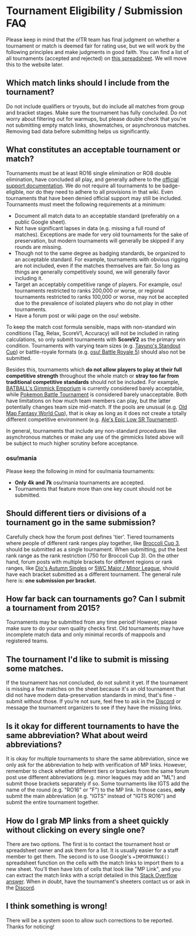 # Tournament Eligibility / Submission FAQ

Please keep in mind that the o!TR team has final judgment on whether a tournament or match is deemed fair for rating use, but we will work by the following principles and make judgments in good faith. You can find a list of all tournaments (accepted and rejected) on [this spreadsheet](https://docs.google.com/spreadsheets/d/1F6yBKfVQqkusVxoIEEBP9j4l0h52D0tPHODGXQqCau8/edit?gid=817877375#gid=817877375). We will move this to the website later.

## Which match links should I include from the tournament?

Do not include qualifiers or tryouts, but do include all matches from group and bracket stages. Make sure the tournament has fully concluded. Do not worry about filtering out for warmups, but please double check that you're not submitting empty match links, showmatches, or asynchronous matches. Removing bad data before submitting helps us significantly.

## What constitutes an acceptable tournament or match?

Tournaments must be at least RO16 single elimination or RO8 double elimination, have concluded all play, and generally adhere to the [official support documentation](https://osu.ppy.sh/wiki/en/Tournaments/Official_support#tournaments). We do not require all tournaments to be badge-eligible, nor do they need to adhere to all provisions in that wiki. Even tournaments that have been denied official support may still be included. Tournaments must meet the following requirements at a minimum:

* Document all match data to an acceptable standard (preferably on a public Google sheet).
* Not have significant lapses in data (e.g. missing a full round of matches). Exceptions are made for very old tournaments for the sake of preservation, but modern tournaments will generally be skipped if any rounds are missing.
* Though not to the same degree as badging standards, be organized to an acceptable standard. For example, tournaments with obvious rigging are not included, even if the matches themselves are fair. So long as things are generally competitively sound, we will generally favor including it.
* Target an acceptably competitive range of players. For example, osu! tournaments restricted to ranks 200,000 or worse, or regional tournaments restricted to ranks 100,000 or worse, may not be accepted due to the prevalence of isolated players who do not play in other tournaments.
* Have a forum post or wiki page on the osu! website.

To keep the match cost formula sensible, maps with non-standard win conditions (Tag, Relax, ScoreV1, Accuracy) will not be included in rating calculations, so only submit tournaments with **ScoreV2** as the primary win condition. Tournaments with varying team sizes (e.g. [Tayuno's Standout Cup](https://osu.ppy.sh/community/forums/topics/1492360?n=1)) or battle-royale formats (e.g. [osu! Battle Royale 5](https://osu.ppy.sh/community/forums/topics/1502313?n=1)) should also not be submitted.

Besides this, tournaments which **do not allow players to play at their full competitive strength** throughout the whole match or **stray too far from traditional competitive standards** should not be included. For example, [BATBALL's Gimmick Emporium](https://osu.ppy.sh/community/forums/topics/1767170?n=1) is currently considered barely acceptable, while [Pokemon Battle Tournament](https://osu.ppy.sh/community/forums/topics/1790791?n=1) is considered barely unacceptable. Both have limitations on how much team members can play, but the latter potentially changes team size mid-match. If the pools are unusual (e.g. [Old Map Fantasy World Cup](https://osu.ppy.sh/community/forums/topics/1359817?n=1)), that is okay as long as it does not create a totally different competitive environment (e.g. [Ale's Epic Low SR Tournament](https://osu.ppy.sh/community/forums/topics/1390305?n=1)).

In general, tournaments that include any non-standard procedures like asynchronous matches or make any use of the gimmicks listed above will be subject to much higher scrutiny before acceptance.

### osu!mania

Please keep the following in mind for osu!mania tournaments:

- **Only 4k and 7k** osu!mania tournaments are accepted.
- Tournaments that feature more than one key count should not be submitted.

## Should different tiers or divisions of a tournament go in the same submission?

Carefully check how the forum post defines 'tier'. Tiered tournaments where people of different rank ranges play together, like [Broccoli Cup 3](https://osu.ppy.sh/community/forums/topics/1829892?n=1), should be submitted as a single tournament. When submitting, put the best rank range as the rank restriction (750 for Broccoli Cup 3). On the other hand, forum posts with multiple brackets for different regions or rank ranges, like [Dio's Autumn Singles](https://osu.ppy.sh/community/forums/topics/1086855?n=1) or [5WC Major / Minor League](https://osu.ppy.sh/community/forums/topics/1541806?n=1), should have each bracket submitted as a different tournament. The general rule here is: **one submission per bracket.**

## How far back can tournaments go? Can I submit a tournament from 2015?

Tournaments may be submitted from any time period! However, please make sure to do your own quality checks first. Old tournaments may have incomplete match data and only minimal records of mappools and registered teams.

## The tournament I'd like to submit is missing some matches.

If the tournament has not concluded, do not submit it yet. If the tournament is missing a few matches on the sheet because it's an old tournament that did not have modern data-preservation standards in mind, that's fine - submit without those. If you’re not sure, feel free to ask in the [Discord](https://discord.gg/R53AwX2tJA) or message the tournament organizers to see if they have the missing links.

## Is it okay for different tournaments to have the same abbreviation? What about weird abbreviations?

It is okay for multiple tournaments to share the same abbreviation, since we only ask for the abbreviation to help with verification of MP links. However, remember to check whether different tiers or brackets from the same forum post use different abbreviations (e.g. minor leagues may add an "ML") and submit those brackets separately if so. Some tournaments like IGTS add the name of the round (e.g. "RO16" or "F") to the MP link. In those cases, **only** submit the main abbreviation (e.g. "IGTS" instead of "IGTS RO16") and submit the entire tournament together.

## How do I grab MP links from a sheet quickly without clicking on every single one?

There are two options. The first is to contact the tournament host or spreadsheet owner and ask them for a list. It is usually easier for a staff member to get them. The second is to use Google's  `=IMPORTRANGE()` spreadsheet function on the cells with the match links to import them to a new sheet. You'll then have lots of cells that look like "MP Link", and you can extract the match links with a script detailed in this [Stack Overflow answer](https://stackoverflow.com/a/67206954). When in doubt, have the tournament's sheeters contact us or ask in the [Discord](https://discord.gg/R53AwX2tJA).

## I think something is wrong!

There will be a system soon to allow such corrections to be reported. Thanks for noticing!